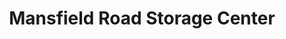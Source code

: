 ---
title: "Mansfield Road Storage Center"
url: /shreveport/mansfield-road-storage-center/
shop: storage rental
---